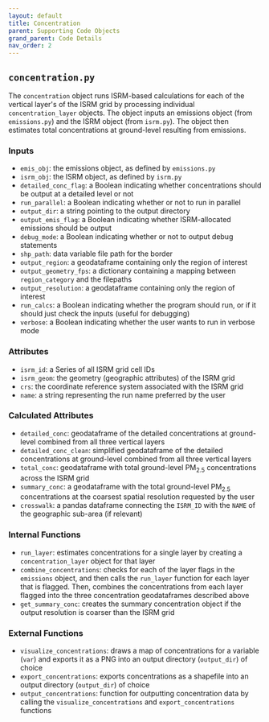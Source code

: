 ```yaml
---
layout: default
title: Concentration
parent: Supporting Code Objects
grand_parent: Code Details
nav_order: 2
---
```


## `concentration.py` 
The `concentration` object runs ISRM-based calculations for each of the vertical layer's of the ISRM grid by processing individual `concentration_layer` objects. The object inputs an emissions object (from `emissions.py`) and the ISRM object (from `isrm.py`). The object then estimates total concentrations at ground-level resulting from emissions.

### Inputs
* `emis_obj`: the emissions object, as defined by `emissions.py`
* `isrm_obj`: the ISRM object, as defined by `isrm.py`
* `detailed_conc_flag`: a Boolean indicating whether concentrations should be output at a detailed level or not
* `run_parallel`: a Boolean indicating whether or not to run in parallel
* `output_dir`: a string pointing to the output directory
* `output_emis_flag`: a Boolean indicating whether ISRM-allocated emissions should be output
* `debug_mode`: a Boolean indicating whether or not to output debug statements
* `shp_path`: data variable file path for the border
* `output_region`: a geodataframe containing only the region of interest
* `output_geometry_fps`: a dictionary containing a mapping between `region_category` and the filepaths
* `output_resolution`: a geodataframe containing only the region of interest
* `run_calcs`: a Boolean indicating whether the program should run, or if it should just check the inputs (useful for debugging)
* `verbose`: a Boolean indicating whether the user wants to run in verbose mode

### Attributes
* `isrm_id`: a Series of all ISRM grid cell IDs
* `isrm_geom`: the geometry (geographic attributes) of the ISRM grid
* `crs`: the coordinate reference system associated with the ISRM grid
* `name`: a string representing the run name preferred by the user

### Calculated Attributes
* `detailed_conc`: geodataframe of the detailed concentrations at ground-level combined from all three vertical layers
* `detailed_conc_clean`: simplified geodataframe of the detailed concentrations at ground-level combined from all three vertical layers
* `total_conc`: geodataframe with total ground-level PM<sub>2.5</sub> concentrations across the ISRM grid
* `summary_conc`: a geodataframe with the total ground-level PM<sub>2.5</sub> concentrations at the coarsest spatial resolution requested by the user
* `crosswalk`: a pandas dataframe connecting the `ISRM_ID` with the `NAME` of the geographic sub-area (if relevant)

### Internal Functions
* `run_layer`: estimates concentrations for a single layer by creating a `concentration_layer` object for that layer
* `combine_concentrations`: checks for each of the layer flags in the `emissions` object, and then calls the `run_layer` function for each layer that is flagged. Then, combines the concentrations from each layer flagged into the three concentration geodataframes described above
* `get_summary_conc`: creates the summary concentration object if the output resolution is coarser than the ISRM grid

### External Functions
* `visualize_concentrations`: draws a map of concentrations for a variable (`var`) and exports it as a PNG into an output directory (`output_dir`) of choice
* `export_concentrations`: exports concentrations as a shapefile into an output directory (`output_dir`) of choice
* `output_concentrations`: function for outputting concentration data by calling the `visualize_concentrations` and `export_concentrations` functions

